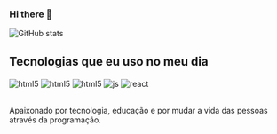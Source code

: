 ### Hi there 👋




![ GitHub stats](https://github-readme-stats.vercel.app/api?username=TalissonVitorino&showicons=true&theme=dracula)

## Tecnologias que eu uso no meu dia

<div style="display: inline_block">
   <img align="center" alt="html5" src=https://img.shields.io/badge/Kotlin-0095D5?&style=for-the-badge&logo=kotlin&logoColor=white />
  <img align="center" alt="html5" src=	https://img.shields.io/badge/Java-ED8B00?style=for-the-badge&logo=openjdk&logoColor=white />
  <img align="center" alt="html5" src="https://img.shields.io/badge/HTML5-E34F26?style=for-the-badge&logo=html5&logoColor=white" />
  <img align="center" alt="js" src="https://img.shields.io/badge/JavaScript-F7DF1E?style=for-the-badge&logo=javascript&logoColor=black" />
  <img align="center" alt="react" src="https://img.shields.io/badge/React-20232A?style=for-the-badge&logo=react&logoColor=61DAFB" />
</div><br/>

Apaixonado por tecnologia, educação e por mudar a vida das pessoas através da programação.

